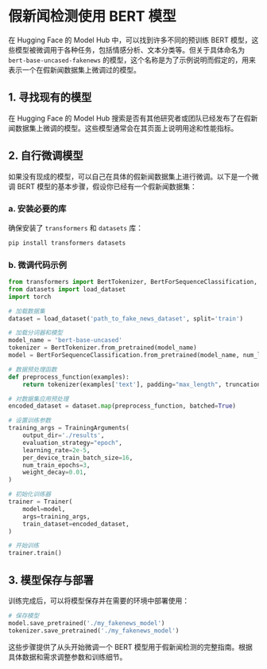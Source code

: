
# 假新闻检测使用 BERT 模型

在 Hugging Face 的 Model Hub 中，可以找到许多不同的预训练 BERT 模型，这些模型被微调用于各种任务，包括情感分析、文本分类等。但关于具体命名为 `bert-base-uncased-fakenews` 的模型，这个名称是为了示例说明而假定的，用来表示一个在假新闻数据集上微调过的模型。

## 1. 寻找现有的模型
在 Hugging Face 的 Model Hub 搜索是否有其他研究者或团队已经发布了在假新闻数据集上微调的模型。这些模型通常会在其页面上说明用途和性能指标。

## 2. 自行微调模型
如果没有现成的模型，可以自己在具体的假新闻数据集上进行微调。以下是一个微调 BERT 模型的基本步骤，假设你已经有一个假新闻数据集：

### a. 安装必要的库
确保安装了 `transformers` 和 `datasets` 库：
```bash
pip install transformers datasets
```

### b. 微调代码示例
```python
from transformers import BertTokenizer, BertForSequenceClassification, Trainer, TrainingArguments
from datasets import load_dataset
import torch

# 加载数据集
dataset = load_dataset('path_to_fake_news_dataset', split='train')

# 加载分词器和模型
model_name = 'bert-base-uncased'
tokenizer = BertTokenizer.from_pretrained(model_name)
model = BertForSequenceClassification.from_pretrained(model_name, num_labels=2)  # 假设是二分类任务

# 数据预处理函数
def preprocess_function(examples):
    return tokenizer(examples['text'], padding="max_length", truncation=True)

# 对数据集应用预处理
encoded_dataset = dataset.map(preprocess_function, batched=True)

# 设置训练参数
training_args = TrainingArguments(
    output_dir='./results',
    evaluation_strategy="epoch",
    learning_rate=2e-5,
    per_device_train_batch_size=16,
    num_train_epochs=3,
    weight_decay=0.01,
)

# 初始化训练器
trainer = Trainer(
    model=model,
    args=training_args,
    train_dataset=encoded_dataset,
)

# 开始训练
trainer.train()
```

## 3. 模型保存与部署
训练完成后，可以将模型保存并在需要的环境中部署使用：

```python
# 保存模型
model.save_pretrained('./my_fakenews_model')
tokenizer.save_pretrained('./my_fakenews_model')
```

这些步骤提供了从头开始微调一个 BERT 模型用于假新闻检测的完整指南。根据具体数据和需求调整参数和训练细节。
